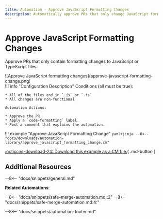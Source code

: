 ```yaml
---
title: Automation - Approve JavaScript Formatting Changes
description: Automatically approve PRs that only change JavaScript formatting.
---
```

# Approve JavaScript Formatting Changes
Approve PRs that only contain formatting changes to JavaScript or TypeScript files. 

<div class="automationImage" style="align:right" markdown="1">
![Approve JavaScript formatting changes](approve-javascript-formatting-change.png)
</div>

<div class="automationDescription" markdown="1">
!!! info "Configuration Description"
    Conditions (all must be true):

    * All of the files end in `.js` or `.ts`
    * All changes are non-functional

    Automation Actions:

    * Approve the PR
    * Apply a `code-formatting` label.
    * Post a comment that explains the automation.
</div>

!!! example "Approve JavaScript Formatting Change"
    ```yaml+jinja
    --8<-- "docs/downloads/automation-library/approve_javascript_formatting_change.cm"
    ```
    <div class="result" markdown>
      <span>
      [:octicons-download-24: Download this example as a CM file.](/downloads/automation-library/approve_javascript_formatting_change.cm){ .md-button }
      </span>
    </div>

## Additional Resources

--8<-- "docs/snippets/general.md"

**Related Automations**:

--8<-- "docs/snippets/safe-merge-automation.md::2"
--8<-- "docs/snippets/safe-merge-automation.md:4:"

--8<-- "docs/snippets/automation-footer.md"